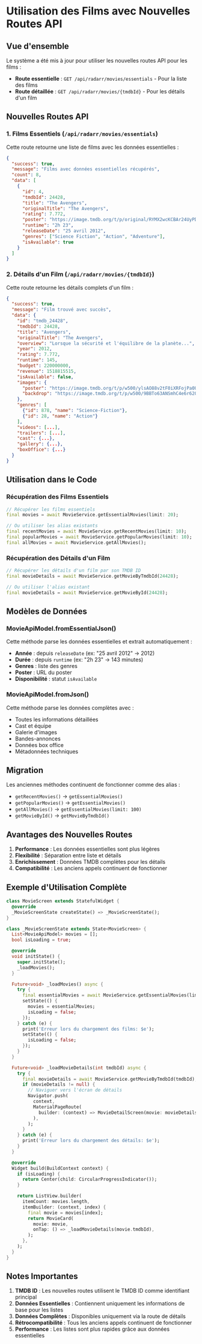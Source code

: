 # Utilisation des Films avec Nouvelles Routes API

## Vue d'ensemble

Le système a été mis à jour pour utiliser les nouvelles routes API pour les films :
- **Route essentielle** : `GET /api/radarr/movies/essentials` - Pour la liste des films
- **Route détaillée** : `GET /api/radarr/movies/{tmdbId}` - Pour les détails d'un film

## Nouvelles Routes API

### 1. Films Essentiels (`/api/radarr/movies/essentials`)

Cette route retourne une liste de films avec les données essentielles :

```json
{
  "success": true,
  "message": "Films avec données essentielles récupérés",
  "count": 8,
  "data": [
    {
      "id": 4,
      "tmdbId": 24428,
      "title": "The Avengers",
      "originalTitle": "The Avengers",
      "rating": 7.772,
      "poster": "https://image.tmdb.org/t/p/original/RYMX2wcKCBAr24UyPD7xwmjaTn.jpg",
      "runtime": "2h 23",
      "releaseDate": "25 avril 2012",
      "genres": ["Science Fiction", "Action", "Adventure"],
      "isAvailable": true
    }
  ]
}
```

### 2. Détails d'un Film (`/api/radarr/movies/{tmdbId}`)

Cette route retourne les détails complets d'un film :

```json
{
  "success": true,
  "message": "Film trouvé avec succès",
  "data": {
    "id": "tmdb_24428",
    "tmdbId": 24428,
    "title": "Avengers",
    "originalTitle": "The Avengers",
    "overview": "Lorsque la sécurité et l'équilibre de la planète...",
    "year": 2012,
    "rating": 7.772,
    "runtime": 145,
    "budget": 220000000,
    "revenue": 1518815515,
    "isAvailable": false,
    "images": {
      "poster": "https://image.tmdb.org/t/p/w500/ylsAO88v2tF0iXRFojPa0UaAJf1.jpg",
      "backdrop": "https://image.tmdb.org/t/p/w500/9BBTo63ANSmhC4e6r62OJFuK2GL.jpg"
    },
    "genres": [
      {"id": 878, "name": "Science-Fiction"},
      {"id": 28, "name": "Action"}
    ],
    "videos": [...],
    "trailers": [...],
    "cast": {...},
    "gallery": {...},
    "boxOffice": {...}
  }
}
```

## Utilisation dans le Code

### Récupération des Films Essentiels

```dart
// Récupérer les films essentiels
final movies = await MovieService.getEssentialMovies(limit: 20);

// Ou utiliser les alias existants
final recentMovies = await MovieService.getRecentMovies(limit: 10);
final popularMovies = await MovieService.getPopularMovies(limit: 10);
final allMovies = await MovieService.getAllMovies();
```

### Récupération des Détails d'un Film

```dart
// Récupérer les détails d'un film par son TMDB ID
final movieDetails = await MovieService.getMovieByTmdbId(24428);

// Ou utiliser l'alias existant
final movieDetails = await MovieService.getMovieById(24428);
```

## Modèles de Données

### MovieApiModel.fromEssentialJson()

Cette méthode parse les données essentielles et extrait automatiquement :
- **Année** : depuis `releaseDate` (ex: "25 avril 2012" → 2012)
- **Durée** : depuis `runtime` (ex: "2h 23" → 143 minutes)
- **Genres** : liste des genres
- **Poster** : URL du poster
- **Disponibilité** : statut `isAvailable`

### MovieApiModel.fromJson()

Cette méthode parse les données complètes avec :
- Toutes les informations détaillées
- Cast et équipe
- Galerie d'images
- Bandes-annonces
- Données box office
- Métadonnées techniques

## Migration

Les anciennes méthodes continuent de fonctionner comme des alias :
- `getRecentMovies()` → `getEssentialMovies()`
- `getPopularMovies()` → `getEssentialMovies()`
- `getAllMovies()` → `getEssentialMovies(limit: 100)`
- `getMovieById()` → `getMovieByTmdbId()`

## Avantages des Nouvelles Routes

1. **Performance** : Les données essentielles sont plus légères
2. **Flexibilité** : Séparation entre liste et détails
3. **Enrichissement** : Données TMDB complètes pour les détails
4. **Compatibilité** : Les anciens appels continuent de fonctionner

## Exemple d'Utilisation Complète

```dart
class MovieScreen extends StatefulWidget {
  @override
  _MovieScreenState createState() => _MovieScreenState();
}

class _MovieScreenState extends State<MovieScreen> {
  List<MovieApiModel> movies = [];
  bool isLoading = true;

  @override
  void initState() {
    super.initState();
    _loadMovies();
  }

  Future<void> _loadMovies() async {
    try {
      final essentialMovies = await MovieService.getEssentialMovies(limit: 20);
      setState(() {
        movies = essentialMovies;
        isLoading = false;
      });
    } catch (e) {
      print('Erreur lors du chargement des films: $e');
      setState(() {
        isLoading = false;
      });
    }
  }

  Future<void> _loadMovieDetails(int tmdbId) async {
    try {
      final movieDetails = await MovieService.getMovieByTmdbId(tmdbId);
      if (movieDetails != null) {
        // Naviguer vers l'écran de détails
        Navigator.push(
          context,
          MaterialPageRoute(
            builder: (context) => MovieDetailScreen(movie: movieDetails),
          ),
        );
      }
    } catch (e) {
      print('Erreur lors du chargement des détails: $e');
    }
  }

  @override
  Widget build(BuildContext context) {
    if (isLoading) {
      return Center(child: CircularProgressIndicator());
    }

    return ListView.builder(
      itemCount: movies.length,
      itemBuilder: (context, index) {
        final movie = movies[index];
        return MovieCard(
          movie: movie,
          onTap: () => _loadMovieDetails(movie.tmdbId),
        );
      },
    );
  }
}
```

## Notes Importantes

1. **TMDB ID** : Les nouvelles routes utilisent le TMDB ID comme identifiant principal
2. **Données Essentielles** : Contiennent uniquement les informations de base pour les listes
3. **Données Complètes** : Disponibles uniquement via la route de détails
4. **Rétrocompatibilité** : Tous les anciens appels continuent de fonctionner
5. **Performance** : Les listes sont plus rapides grâce aux données essentielles 